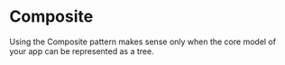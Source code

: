# Composite

Using the Composite pattern makes sense only when the core model of your app can be represented as a tree.

